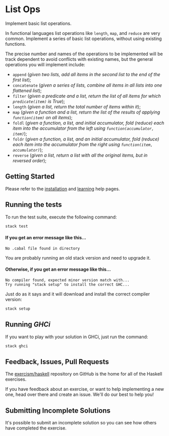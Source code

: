 # List Ops

Implement basic list operations.

In functional languages list operations like `length`, `map`, and
`reduce` are very common. Implement a series of basic list operations,
without using existing functions.

The precise number and names of the operations to be implemented will be
track dependent to avoid conflicts with existing names, but the general
operations you will implement include:

- `append` (_given two lists, add all items in the second list to the end of the first list_);
- `concatenate` (_given a series of lists, combine all items in all lists into one flattened list_);
- `filter` (_given a predicate and a list, return the list of all items for which `predicate(item)` is True_);
- `length` (_given a list, return the total number of items within it_);
- `map` (_given a function and a list, return the list of the results of applying `function(item)` on all items_);
- `foldl` (_given a function, a list, and initial accumulator, fold (reduce) each item into the accumulator from the left using `function(accumulator, item)`_);
- `foldr` (_given a function, a list, and an initial accumulator, fold (reduce) each item into the accumulator from the right using `function(item, accumulator)`_);
- `reverse` (_given a list, return a list with all the original items, but in reversed order_);

## Getting Started

Please refer to the [installation](https://exercism.io/tracks/haskell/installation)
and [learning](https://exercism.io/tracks/haskell/learning) help pages.

## Running the tests

To run the test suite, execute the following command:

```bash
stack test
```

#### If you get an error message like this...

```
No .cabal file found in directory
```

You are probably running an old stack version and need
to upgrade it.

#### Otherwise, if you get an error message like this...

```
No compiler found, expected minor version match with...
Try running "stack setup" to install the correct GHC...
```

Just do as it says and it will download and install
the correct compiler version:

```bash
stack setup
```

## Running _GHCi_

If you want to play with your solution in GHCi, just run the command:

```bash
stack ghci
```

## Feedback, Issues, Pull Requests

The [exercism/haskell](https://github.com/exercism/haskell) repository on
GitHub is the home for all of the Haskell exercises.

If you have feedback about an exercise, or want to help implementing a new
one, head over there and create an issue. We'll do our best to help you!

## Submitting Incomplete Solutions

It's possible to submit an incomplete solution so you can see how others have completed the exercise.
